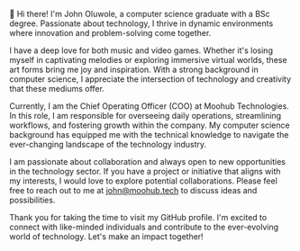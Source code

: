 👋 Hi there! I'm John Oluwole, a computer science graduate with a BSc degree. Passionate about technology, I thrive in dynamic environments where innovation and problem-solving come together.

I have a deep love for both music and video games. Whether it's losing myself in captivating melodies or exploring immersive virtual worlds, these art forms bring me joy and inspiration. With a strong background in computer science, I appreciate the intersection of technology and creativity that these mediums offer.

Currently, I am the Chief Operating Officer (COO) at Moohub Technologies. In this role, I am responsible for overseeing daily operations, streamlining workflows, and fostering growth within the company. My computer science background has equipped me with the technical knowledge to navigate the ever-changing landscape of the technology industry.

I am passionate about collaboration and always open to new opportunities in the technology sector. If you have a project or initiative that aligns with my interests, I would love to explore potential collaborations. Please feel free to reach out to me at john@moohub.tech to discuss ideas and possibilities.

Thank you for taking the time to visit my GitHub profile. I'm excited to connect with like-minded individuals and contribute to the ever-evolving world of technology. Let's make an impact together!
